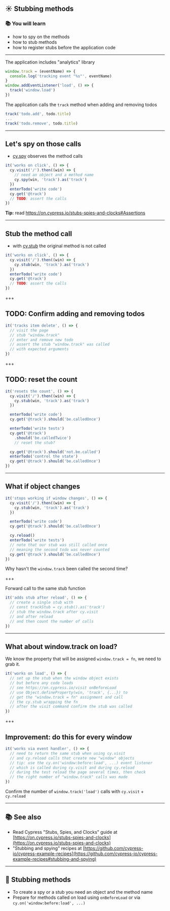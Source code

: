 ## ☀️ Stubbing methods

### 📚 You will learn

- how to spy on the methods
- how to stub methods
- how to register stubs before the application code

---
The application includes "analytics" library

```js
window.track = (eventName) => {
  console.log('tracking event "%s"', eventName)
}
window.addEventListener('load', () => {
  track('window.load')
})
```

The application calls the `track` method when adding and removing todos

```js
track('todo.add', todo.title)
...
track('todo.remove', todo.title)
```

---
## Let's spy on those calls

- [cy.spy](https://on.cypress.io/spy) observes the method calls

```js
it('works on click', () => {
  cy.visit('/').then((win) => {
    // need an object and a method name
    cy.spy(win, 'track').as('track')
  })
  enterTodo('write code')
  cy.get('@track')
  // TODO: assert the calls
})
```

**Tip:** read https://on.cypress.io/stubs-spies-and-clocks#Assertions

---
## Stub the method call

- with [cy.stub](https://on.cypress.io/stub) the original method is not called

```js
it('works on click', () => {
  cy.visit('/').then((win) => {
    cy.stub(win, 'track').as('track')
  })
  enterTodo('write code')
  cy.get('@track')
  // TODO: assert the calls
})
```

+++
## TODO: Confirm adding and removing todos

```js
it('tracks item delete', () => {
  // visit the page
  // stub "window.track"
  // enter and remove new todo
  // assert the stub "window.track" was called
  // with expected arguments
})
```

+++
## TODO: reset the count

```js
it('resets the count', () => {
  cy.visit('/').then((win) => {
    cy.stub(win, 'track').as('track')
  })

  enterTodo('write code')
  cy.get('@track').should('be.calledOnce')

  enterTodo('write tests')
  cy.get('@track')
    .should('be.calledTwice')
    // reset the stub?

  cy.get('@track').should('not.be.called')
  enterTodo('control the state')
  cy.get('@track').should('be.calledOnce')
})
```

---
## What if object changes

```js
it('stops working if window changes', () => {
  cy.visit('/').then((win) => {
    cy.stub(win, 'track').as('track')
  })

  enterTodo('write code')
  cy.get('@track').should('be.calledOnce')

  cy.reload()
  enterTodo('write tests')
  // note that our stub was still called once
  // meaning the second todo was never counted
  cy.get('@track').should('be.calledOnce')
})
```

Why hasn't the `window.track` been called the second time?

+++

Forward call to the same stub function

```js
it('adds stub after reload', () => {
  // create a single stub with
  // const trackStub = cy.stub().as('track')
  // stub the window.track after cy.visit
  // and after reload
  // and then count the number of calls
})
```

---
## What about window.track on load?

We know the property that will be assigned `window.track = fn`, we need to grab it.

```js
it('works on load', () => {
  // set up the stub when the window object exists
  // but before any code loads
  // see https://on.cypress.io/visit onBeforeLoad
  // use Object.defineProperty(win, 'track', {...}) to
  // get the "window.track = fn" assignment and call
  // the cy.stub wrapping the fn
  // after the visit command confirm the stub was called
})
```

+++
## Improvement: do this for every window

```js
it('works via event handler', () => {
  // need to return the same stub when using cy.visit
  // and cy.reload calls that create new "window" objects
  // tip: use the cy.on('window:before:load', ...) event listener
  // which is called during cy.visit and during cy.reload
  // during the test reload the page several times, then check
  // the right number of "window.track" calls was made
})
```

Confirm the number of `window.track('load')` calls with `cy.visit` + `cy.reload`

---
## 📚 See also

- Read Cypress "Stubs, Spies, and Clocks" guide at [https://on.cypress.io/stubs-spies-and-clocks](https://on.cypress.io/stubs-spies-and-clocks)
- "Stubbing and spying" recipes at [https://github.com/cypress-io/cypress-example-recipes](https://github.com/cypress-io/cypress-example-recipes#stubbing-and-spying)

---
## 🏁 Stubbing methods

- To create a spy or a stub you need an object and the method name
- Prepare for methods called on load using `onBeforeLoad` or via `cy.on('window:before:load', ...)`
